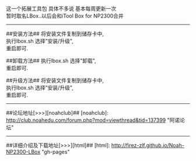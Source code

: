 这一个拓展工具包 
具体不多说 基本每周更新一次  
暂时取名LBox..以后会和iTool Box for NP2300合并  
***
##安装方法##
将安装文件复制到储存卡中,  
执行lbox.sh 选择"安装/升级",  
重启即可.  

##卸载方法##
执行lbox.sh 选择"卸载",  
重启即可.  

##升级方法##
将安装文件复制到储存卡中,  
执行lbox.sh 选择"安装/升级",  
重启即可.  

***
##论坛地址[>>>][noahclub]##
[noahclub]: http://club.noahedu.com/forum.php?mod=viewthread&tid=137399 "阿诺论坛"
***
##详细介绍及下载地址[>>>][html]##
[html]: http://firez-zlf.github.io/Noah-NP2300-LBox "gh-pages"
